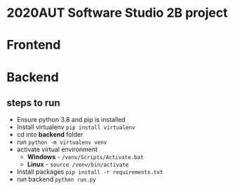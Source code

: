 # 2020AUT Software Studio 2B project

# Frontend

# Backend

## steps to run

* Ensure python 3.8 and pip is installed
* Install virtualenv `pip install virtualenv`
* cd into __backend__ folder
* run `python -m virtualenv venv`
* activate virtual environment
  * __Windows__ - `/venv/Scripts/Activate.bat`
  * __Linux__ - `source /venv/bin/activate`
* Install packages `pip install -r requirements.txt`
* run backend `python run.py`